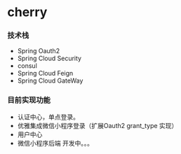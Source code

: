 # cherry

### 技术栈

* Spring Oauth2
* Spring Cloud Security
* consul
* Spring Cloud Feign
* Spring Cloud GateWay

### 目前实现功能

* 认证中心，单点登录。
* 优雅集成微信小程序登录（扩展Oauth2 grant_type 实现）
* 用户中心
* 微信小程序后端 开发中。。。